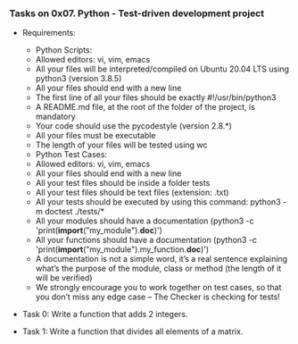 ### Tasks on 0x07. Python - Test-driven development project

- Requirements:
	- Python Scripts:
	* Allowed editors: vi, vim, emacs
	* All your files will be interpreted/compiled on Ubuntu 20.04 LTS using python3 (version 3.8.5)
	* All your files should end with a new line
	* The first line of all your files should be exactly #!/usr/bin/python3
	* A README.md file, at the root of the folder of the project, is mandatory
	* Your code should use the pycodestyle (version 2.8.\*)
	* All your files must be executable
	* The length of your files will be tested using wc
	- Python Test Cases:
	* Allowed editors: vi, vim, emacs
	* All your files should end with a new line
	* All your test files should be inside a folder tests
	* All your test files should be text files (extension: .txt)
	* All your tests should be executed by using this command: python3 -m doctest ./tests/\*
	* All your modules should have a documentation (python3 -c 'print(__import__("my_module").__doc__)')
	* All your functions should have a documentation (python3 -c 'print(__import__("my_module").my_function.__doc__)')
	* A documentation is not a simple word, it’s a real sentence explaining what’s the purpose of the module, class or method (the length of it will be verified)
	* We strongly encourage you to work together on test cases, so that you don’t miss any edge case – The Checker is checking for tests!

- Task 0: Write a function that adds 2 integers.
- Task 1: Write a function that divides all elements of a matrix.
